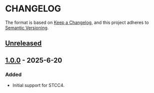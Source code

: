 # CHANGELOG

The format is based on [Keep a Changelog](https://keepachangelog.com/en/1.0.0/),
and this project adheres to [Semantic Versioning](https://semver.org/spec/v2.0.0.html).

## [Unreleased] 

## [1.0.0] - 2025-6-20

### Added

- Initial support for STCC4.

[Unreleased]: https://github.com/Sensirion/arduino-i2c-stcc4/compare/1.0.0...HEAD
[1.0.0]: https://github.com/Sensirion/arduino-i2c-stcc4/releases/tag/1.0.0